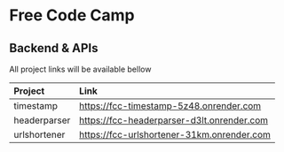 # Free Code Camp

## Backend & APIs

All project links will be available bellow

| Project      | Link                                       |
| :----------- | :----------------------------------------- |
| timestamp    | https://fcc-timestamp-5z48.onrender.com    |
| headerparser | https://fcc-headerparser-d3lt.onrender.com |
| urlshortener | https://fcc-urlshortener-31km.onrender.com |
